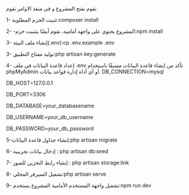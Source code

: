 نقوم بفتح المشروع و في منفذ الاوامر نقوم

1- تثبيت الحزم المطلوبة:composer install

2- -المشروع يحتوي على واجهة أمامية، نقوم أيضًا بتثبيت حزم:npm install

3- إنشاء ملف البيئة(.env):cp .env.example .env

3- توليد مفتاح التطبيق:php artisan key:generate

4- إعداد قاعدة البيانات في ملف .env تأكد من إنشاء قاعدة البيانات مسبقًا باستخدام phpMyAdmin أو أي أداة إدارة قواعد بيانات. DB_CONNECTION=mysql

DB_HOST=127.0.0.1

DB_PORT=3306

DB_DATABASE=your_databasename

DB_USERNAME=your_db_username

DB_PASSWORD=your_db_password

5-إنشاء جداول قاعدة البيانات:php artisan migrate

6- إدخال بيانات تجريبية : php artisan db:seed

7- إنشاء رابط التخزين للصور : php artisan storage:link

8- تشغيل السيرفر المحلي:php artisan serve

9- تشغيل واجهة المستخدم الأمامية المشروع يستخدم:npm run dev